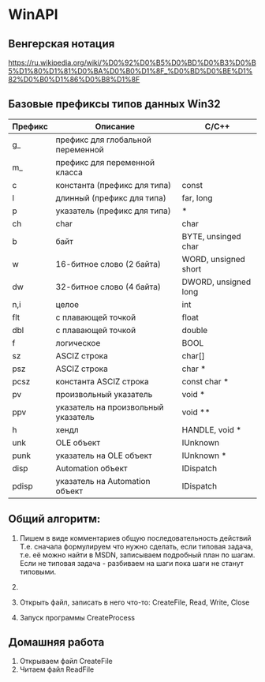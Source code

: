 WinAPI
======

Венгерская нотация
------------------
https://ru.wikipedia.org/wiki/%D0%92%D0%B5%D0%BD%D0%B3%D0%B5%D1%80%D1%81%D0%BA%D0%B0%D1%8F_%D0%BD%D0%BE%D1%82%D0%B0%D1%86%D0%B8%D1%8F


Базовые префиксы типов данных Win32
-----------------------------------

| Префикс | Описание                            |  C/C++               |
|---------|-------------------------------------|----------------------|
| g_      | префикс для глобальной переменной   |	 
| m_      | префикс для переменной класса       |	 
| c       | константа (префикс для типа)        | const
| l       | длинный (префикс для типа)	        | far, long
| p       | указатель (префикс для типа)        | *
| ch      | char                                | char                  
| b       | байт                                | BYTE, unsinged char
| w       | 16-битное слово (2 байта)           | WORD, unsigned short
| dw      | 32-битное слово (4 байта)           | DWORD, unsigned long
| n,i     | целое                               | int
| flt     | с плавающей точкой                  | float
| dbl	  | с плавающей точкой                  | double
| f       | логическое                          | BOOL
| sz      | ASCIZ строка                        | char[]
| psz     | ASCIZ строка                        | char *
| pcsz    | константа ASCIZ строка              | const char *
| pv      | произвольный указатель              | void *
| ppv	  | указатель на произвольный указатель | void **
| h	  | хендл	                        | HANDLE, void *
| unk     | OLE объект	                        | IUnknown
| punk    | указатель на OLE объект	        | IUnknown *
| disp	  | Automation объект	                | IDispatch
| pdisp   | указатель на Automation объект	| IDispatch 

Общий алгоритм:
---------------
1. Пишем в виде комментариев общую последовательность действий
Т.е. сначала формулируем что нужно сделать, если типовая задача, т.е. её можно найти
в MSDN, записываем подробный план по шагам.
Если не типовая задача - разбиваем на шаги пока шаги не станут типовыми.
2. 



1. Открыть файл, записать в него что-то: CreateFile, Read, Write, Close
2. Запуск программы CreateProcess





Домашняя работа
---------------
1. Открываем файл CreateFile
2. Читаем файл ReadFile



